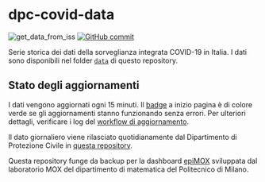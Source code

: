 # dpc-covid-data

![get_data_from_iss](https://github.com/giovanniardenghi/dpc-covid-data/workflows/get_data_from_dpc/badge.svg)
[![GitHub commit](https://img.shields.io/github/last-commit/giovanniardenghi/dpc-covid-data)](https://github.com/giovanniardenghi/dpc-covid-data/commits/main)

Serie storica dei dati della sorveglianza integrata COVID-19 in Italia. I dati sono disponibili nel folder [`data`](data) di questo repository.

## Stato degli aggiornamenti

I dati vengono aggiornati ogni 15 minuti. Il [badge](#dpc-covid-data) a inizio pagina è di colore verde se gli aggiornamenti stanno funzionando senza errori. Per ulteriori dettagli, verificare i log del [workflow di aggiornamento](https://github.com/giovanniardenghi/dpc-covid-data/actions?query=workflow%3Aget_data_from_dpc).

Il dato giornaliero viene rilasciato quotidianamente dal Dipartimento di Protezione Civile in [questa repository](https://github.com/pcm-dpc/COVID-19/tree/master/).

Questa repository funge da backup per la dashboard [epiMOX](https://www.epimox.polimi.it) sviluppata dal laboratorio MOX del dipartimento di matematica del Politecnico di Milano.
